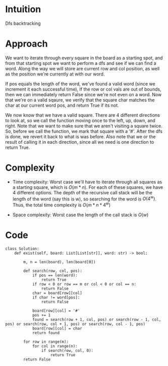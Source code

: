 # Intuition
Dfs backtracking

# Approach
We want to iterate through every square in the board as a starting spot, and from that starting spot we want to perform a dfs and see if we can find a word. Along the way we will store are current row and col position, as well as the position we're currently at with our word. 

If pos equals the length of the word, we've found a valid word (since we increment it each successful time), If the row or col vals are out of bounds, then we can immediately return False since we're not even on a word. Now that we're on a valid sqaure, we verify that the square char matches the char at our current word pos, and return True if its not.

We now know that we have a valid square. There are 4 different directions to look at, so we call the function moving once to the left, up, down, and right. Note that we want to make sure that we aren't visiting a square twice. So, before we call the function, we mark that square with a '#'. After the dfs is done, we revert it back to what is was before. Also note that we or the result of calling it in each direction, since all we need is one direction to return True.

# Complexity
- Time complexity: Worst case we'll have to iterate through all squares as a starting square, which is $O(m * n)$. For each of these squares, we have 4 different options. The depth of the recursive call stack will be the length of the word (say this is w), so searching for the word is $O(4^w)$. Thus, the total time complexity is $O(m * n * 4^w)$
<!-- Add your time complexity here, e.g. $$O(n)$$ -->

- Space complexity: Worst case the length of the call stack is $O(w)$
<!-- Add your space complexity here, e.g. $$O(n)$$ -->

# Code
```python3
class Solution:
    def exist(self, board: List[List[str]], word: str) -> bool:

        m, n = len(board), len(board[0])

        def search(row, col, pos):
            if pos == len(word):
                return True
            if row < 0 or row == m or col < 0 or col == n:
                return False
            char = board[row][col]
            if char != word[pos]:
                return False

            board[row][col] = '#'
            pos += 1
            found = search(row + 1, col, pos) or search(row - 1, col, pos) or search(row, col + 1, pos) or search(row, col - 1, pos)
            board[row][col] = char
            return found

        for row in range(m):
            for col in range(n):
                if search(row, col, 0):
                    return True
        return False

```
